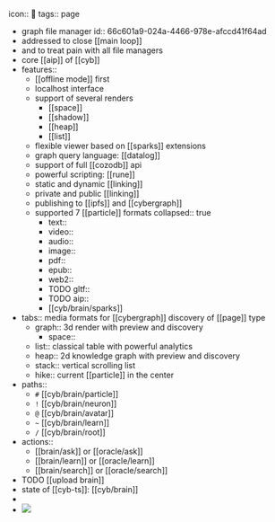 icon:: 🧠
tags:: page

- graph file manager
  id:: 66c601a9-024a-4466-978e-afccd41f64ad
- addressed to close [[main loop]]
- and to treat pain with all file managers
- core [[aip]] of [[cyb]]
- features::
	- [[offline mode]] first
	- localhost interface
	- support of several renders
		- [[space]]
		- [[shadow]]
		- [[heap]]
		- [[list]]
	- flexible viewer based on [[sparks]] extensions
	- graph query language: [[datalog]]
	- support of full [[cozodb]] api
	- powerful scripting: [[rune]]
	- static and dynamic [[linking]]
	- private and public [[linking]]
	- publishing to [[ipfs]] and [[cybergraph]]
	- supported 7 [[particle]] formats
	  collapsed:: true
		- text::
		- video::
		- audio::
		- image::
		- pdf::
		- epub::
		- web2::
		- TODO gltf::
		- TODO aip::
		- [[cyb/brain/sparks]]
- tabs:: media formats for [[cybergraph]] discovery of [[page]] type
	- graph:: 3d render with preview and discovery
		- space::
	- list:: classical table with powerful analytics
	- heap:: 2d knowledge graph with preview and discovery
	- stack:: vertical scrolling list
	- hike:: current [[particle]] in the center
- paths::
	- `#` [[cyb/brain/particle]]
	- `!` [[cyb/brain/neuron]]
	- `@` [[cyb/brain/avatar]]
	- `~` [[cyb/brain/learn]]
	- `/` [[cyb/brain/root]]
- actions::
	- [[brain/ask]] or [[oracle/ask]]
	- [[brain/learn]] or [[oracle/learn]]
	- [[brain/search]] or [[oracle/search]]
- TODO [[upload brain]]
- state of [[cyb-ts]]: [[cyb/brain]]
-
- ![](https://emerald-raw-leopon-384.mypinata.cloud/ipfs/Qmc7ANo78MJ9yDXUxmErnWuPZPL5y2baYRZpN4CV9axeym)
